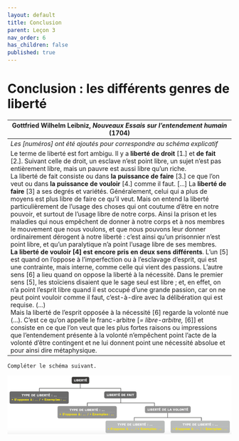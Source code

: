 ```yaml
---
layout: default
title: Conclusion
parent: Leçon 3
nav_order: 6
has_children: false
published: true
---
```

# Conclusion : les différents genres de liberté 


| Gottfried Wilhelm Leibniz,  _Nouveaux Essais sur l’entendement humain_ (1704)     |
| ---------------------------------------------------------------- |
| *Les [numéros] ont été ajoutés pour correspondre au schéma explicatif*    |
| Le terme de liberté est fort ambigu. Il y a **liberté de droit** [1.] et **de fait** [2.]. Suivant celle de droit, un esclave n’est point libre, un sujet n’est pas entièrement libre, mais un pauvre est aussi libre qu’un riche.  <br>La liberté de fait consiste ou dans **la puissance de faire** [3.] ce que l’on veut ou dans **la puissance de vouloir** [4.] comme il faut. [...] La **liberté de faire** [3] a ses degrés et variétés. Généralement, celui qui a plus de moyens est plus libre de faire ce qu’il veut. Mais on entend la liberté particulièrement de l’usage des choses qui ont coutume d’être en notre pouvoir, et surtout de l’usage libre de notre corps. Ainsi la prison et les maladies qui nous empêchent de donner à notre corps et à nos membres le mouvement que nous voulons, et que nous pouvons leur donner ordinairement dérogent à notre liberté : c’est ainsi qu’un prisonnier n’est point libre, et qu’un paralytique n’a point l’usage libre de ses membres.  <br>**La liberté de vouloir [4] est encore pris en deux sens différents**. L’un [5] est quand on l’oppose à l’imperfection ou à l’esclavage d’esprit, qui est une contrainte, mais interne, comme celle qui vient des passions. L’autre sens [6] a lieu quand on oppose la liberté à la nécessité. Dans le premier sens [5], les stoïciens disaient que le sage seul est libre ; et, en effet, on n’a point l’esprit libre quand il est occupé d’une grande passion, car on ne peut point vouloir comme il faut, c’est-à-dire avec la délibération qui est requise. (...)  <br>Mais la liberté de l’esprit opposée à la nécessité [6] regarde la volonté nue (...). C’est ce qu’on appelle le franc-arbitre [*= libre-arbitre,* [6]] et consiste en ce que l’on veut que les plus fortes raisons ou impressions que l’entendement présente à la volonté n’empêchent point l’acte de la volonté d’être contingent et ne lui donnent point une nécessité absolue et pour ainsi dire métaphysique. |



```
Compléter le schéma suivant.
```

<img src="../../assets/img/schema-liberte.png" style="zoom:100%;" />





